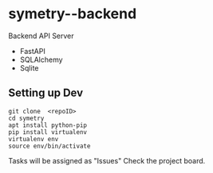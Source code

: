 # symetry--backend

Backend API Server 

- FastAPI
- SQLAlchemy
- Sqlite

## Setting up Dev 

```
git clone  <repoID>
cd symetry
apt install python-pip
pip install virtualenv
virtualenv env
source env/bin/activate
```

Tasks will be assigned as "Issues" Check the project board. 

